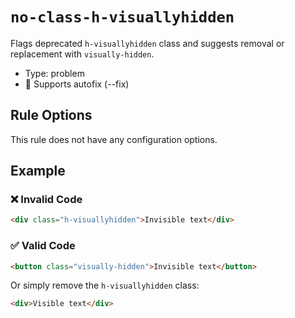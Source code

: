 # `no-class-h-visuallyhidden`

Flags deprecated `h-visuallyhidden` class and suggests removal or replacement with `visually-hidden`.

- Type: problem
- 🔧 Supports autofix (--fix)

## Rule Options

This rule does not have any configuration options.

## Example

### ❌ Invalid Code

```html
<div class="h-visuallyhidden">Invisible text</div>
```

### ✅ Valid Code

```html
<button class="visually-hidden">Invisible text</button>
```

Or simply remove the `h-visuallyhidden` class:

```html
<div>Visible text</div>
```
